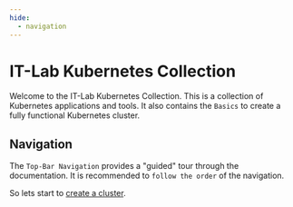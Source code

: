 ```yaml
---
hide:
  - navigation
---
```


# IT-Lab Kubernetes Collection

Welcome to the IT-Lab Kubernetes Collection. This is a collection of Kubernetes applications and tools.
It also contains the `Basics` to create a fully functional Kubernetes cluster.

## Navigation

The `Top-Bar Navigation` provides a "guided" tour through the documentation. It is recommended to `follow the order` of the navigation.

So lets start to [create a cluster](create-cluster).
